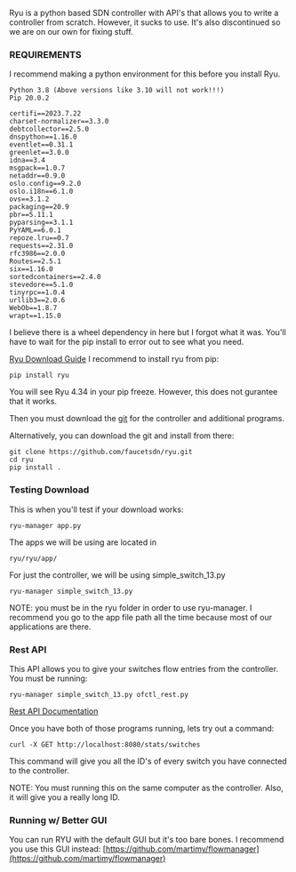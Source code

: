 Ryu is a python based SDN controller with API's that allows you to write a controller from scratch. However, it sucks to use. It's also discontinued so we are on our own for fixing stuff. 

### REQUIREMENTS
I recommend making a python environment for this before you install Ryu.
```
Python 3.8 (Above versions like 3.10 will not work!!!)
Pip 20.0.2

certifi==2023.7.22
charset-normalizer==3.3.0
debtcollector==2.5.0
dnspython==1.16.0
eventlet==0.31.1
greenlet==3.0.0
idna==3.4
msgpack==1.0.7
netaddr==0.9.0
oslo.config==9.2.0
oslo.i18n==6.1.0
ovs==3.1.2
packaging==20.9
pbr==5.11.1
pyparsing==3.1.1
PyYAML==6.0.1
repoze.lru==0.7
requests==2.31.0
rfc3986==2.0.0
Routes==2.5.1
six==1.16.0
sortedcontainers==2.4.0
stevedore==5.1.0
tinyrpc==1.0.4
urllib3==2.0.6
WebOb==1.8.7
wrapt==1.15.0
```
I believe there is a wheel dependency in here but I forgot what it was. You'll have to wait for the pip install to error out to see what you need.

[Ryu Download Guide](https://ryu.readthedocs.io/en/latest/getting_started.html)
I recommend to install ryu from pip:
```
pip install ryu
```

You will see Ryu 4.34 in your pip freeze. However, this does not gurantee that it works. 

Then you must download the [git](https://github.com/faucetsdn/ryu) for the controller and additional programs.

Alternatively, you can download the git and install from there:
```
git clone https://github.com/faucetsdn/ryu.git
cd ryu
pip install .
```

### Testing Download
This is when you'll test if your download works:
```
ryu-manager app.py
```

The apps we will be using are located in
```
ryu/ryu/app/
```

For just the controller, we will be using simple_switch_13.py
```
ryu-manager simple_switch_13.py
```
NOTE: you must be in the ryu folder in order to use ryu-manager. I recommend you go to the app file path all the time because most of our applications are there.

### Rest API
This API allows you to give your switches flow entries from the controller. You must be running:
```
ryu-manager simple_switch_13.py ofctl_rest.py
```

[Rest API Documentation](https://ryu.readthedocs.io/en/latest/app/ofctl_rest.html)

Once you have both of those programs running, lets try out a command:
```
curl -X GET http://localhost:8080/stats/switches
```
This command will give you all the ID's of every switch you have connected to the controller. 

NOTE: You must running this on the same computer as the controller. Also, it will give you a really long ID.

### Running w/ Better GUI

You can run RYU with the default GUI but it's too bare bones. I recommend you use this GUI instead: [https://github.com/martimy/flowmanager](https://github.com/martimy/flowmanager)

